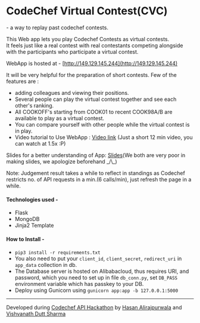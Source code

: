 # CodeChef Virtual Contest(CVC)
\- a way to replay past codechef contests.

This Web app lets you play Codechef Contests as virtual contests.  
It feels just like a real contest with real contestants competing alongside with the participants who participate a virtual contest.

WebApp is hosted at - [http://149.129.145.244](http://149.129.145.244)   

It will be very helpful for the preparation of short contests. Few of the features are :

- adding colleagues and viewing their positions.
- Several people can play the virtual contest together and see each other's ranking.
- All COOKOFF's starting from COOK01 to recent COOK98A/B are available to play as a virtual contest.
- You can compare yourself with other people while the virtual contest is in play.
- Video tutorial to Use WebApp : [Video link](https://drive.google.com/file/d/1gWXbUoU-yJK3NUkPO--LcB2_d_7aOZY1/view?usp=sharing) (Just a short 12 min video, you can watch at 1.5x :P)

Slides for a better understanding of App: [Slides](https://docs.google.com/presentation/d/1pY5egzHQp-wdqPZP5a9booA7QRfu0frSLaXEnb-2Qmk/edit?usp=sharing)(We both are very poor in making slides, we apologize beforehand _/\\\_)

Note: Judgement result takes a while to reflect in standings as Codechef restricts no. of API requests in a min.(6 calls/min), just refresh the page in a while.

#### Technologies used - 
- Flask
- MongoDB
- Jinja2 Template 

#### How to Install -  

- `pip3 install -r requirements.txt`
- You also need to put your `client_id`, `client_secret`, `redirect_uri` in `app_data` collection in db.
- The Database server is hosted on Alibabacloud, thus requires URI, and password, which you need to set up in file `db_conn.py`, set `DB_PASS` environment variable which has passkey to your DB.
- Deploy using Gunicorn using `gunicorn app:app -b 127.0.0.1:5000`

---
Developed during [Codechef API Hackathon](https://www.codechef.com/CAH1801) by [Hasan Alirajpurwala](https://github.com/hasan356) and [Vishvanath Dutt Sharma](https://github.com/vishvanath45)
